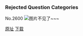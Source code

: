 ### Rejected Question Categories
No.2600
![图片不见了~~~](https://imgs.xkcd.com/comics/rejected_question_categories.png)

[原址](https://xkcd.com//2600) [下载](https://imgs.xkcd.com/comics/rejected_question_categories.png)


